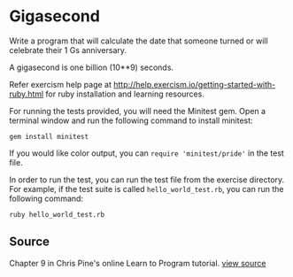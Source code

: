 # Gigasecond

Write a program that will calculate the date that someone turned or will celebrate their 1 Gs anniversary.

A gigasecond is one billion (10**9) seconds.

Refer exercism help page at http://help.exercism.io/getting-started-with-ruby.html for ruby installation and learning resources.

For running the tests provided, you will need the Minitest gem. Open a terminal window and run the following command to install minitest:

    gem install minitest

If you would like color output, you can `require 'minitest/pride'` in
the test file.

In order to run the test, you can run the test file from the exercise directory. For example, if the test suite is called `hello_world_test.rb`, you can run the following command:

    ruby hello_world_test.rb

## Source

Chapter 9 in Chris Pine's online Learn to Program tutorial. [view source](http://pine.fm/LearnToProgram/?Chapter=09)
